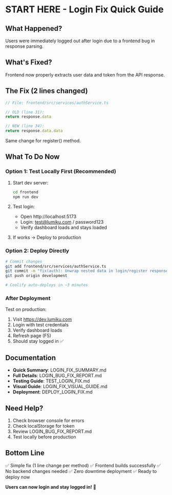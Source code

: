 # START HERE - Login Fix Quick Guide

## What Happened?

Users were immediately logged out after login due to a frontend bug in response parsing.

## What's Fixed?

Frontend now properly extracts user data and token from the API response.

## The Fix (2 lines changed)

```typescript
// File: frontend/src/services/authService.ts

// OLD (line 31):
return response.data

// NEW (line 34):
return response.data.data
```

Same change for register() method.

## What To Do Now

### Option 1: Test Locally First (Recommended)

1. Start dev server:
   ```bash
   cd frontend
   npm run dev
   ```

2. Test login:
   - Open http://localhost:5173
   - Login: test@lumiku.com / password123
   - Verify dashboard loads and stays loaded

3. If works → Deploy to production

### Option 2: Deploy Directly

```bash
# Commit changes
git add frontend/src/services/authService.ts
git commit -m "fix(auth): Unwrap nested data in login/register response"
git push origin development

# Coolify auto-deploys in ~3 minutes
```

### After Deployment

Test on production:
1. Visit https://dev.lumiku.com
2. Login with test credentials
3. Verify dashboard loads
4. Refresh page (F5)
5. Should stay logged in ✅

## Documentation

- **Quick Summary**: LOGIN_FIX_SUMMARY.md
- **Full Details**: LOGIN_BUG_FIX_REPORT.md
- **Testing Guide**: TEST_LOGIN_FIX.md
- **Visual Guide**: LOGIN_FIX_VISUAL_GUIDE.md
- **Deployment**: DEPLOY_LOGIN_FIX.md

## Need Help?

1. Check browser console for errors
2. Check localStorage for token
3. Review LOGIN_BUG_FIX_REPORT.md
4. Test locally before production

## Bottom Line

✅ Simple fix (1 line change per method)
✅ Frontend builds successfully
✅ No backend changes needed
✅ Zero downtime deployment
✅ Ready to deploy now

**Users can now login and stay logged in!** 🎉
